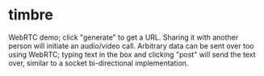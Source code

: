 # timbre
WebRTC demo; click "generate" to get a URL. Sharing it with another person will initiate an audio/video call. Arbitrary data can be sent over too using WebRTC; typing text in the box and clicking "post" will send the text over, similar to a socket bi-directional implementation.
